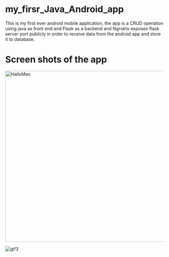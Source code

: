 # my_firsr_Java_Android_app
This is my first ever android mobile application, the app is a CRUD operation using java as front end and Flask as a backend and Ngrokto exposes flask server port publicly in order to receive data from the android app and store it to database.

# Screen shots of the app

<img width="544" alt="HalloMan" src="https://user-images.githubusercontent.com/86019502/140390604-afbf7c6b-3a9c-40d5-b6a6-b8ba3c1febb3.PNG">

![gif3](https://user-images.githubusercontent.com/86019502/140392290-2e21371c-f7d7-4c05-90a2-a2638671b6bc.gif)

